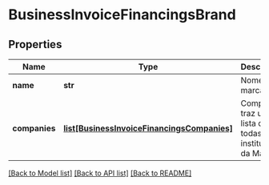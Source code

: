 # BusinessInvoiceFinancingsBrand

## Properties
Name | Type | Description | Notes
------------ | ------------- | ------------- | -------------
**name** | **str** | Nome da marca. | 
**companies** | [**list[BusinessInvoiceFinancingsCompanies]**](BusinessInvoiceFinancingsCompanies.md) | Companies traz uma lista de todas as instituições da Marca | 

[[Back to Model list]](../README.md#documentation-for-models) [[Back to API list]](../README.md#documentation-for-api-endpoints) [[Back to README]](../README.md)

